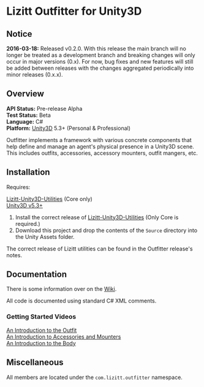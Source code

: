 # Lizitt Outfitter for Unity3D

## Notice

**2016-03-18:** Released v0.2.0.  With this release the main branch will no longer be treated as a development branch and breaking changes will only occur in major versions (0.x).  For now, bug fixes and new features will still be added between releases with the changes aggregated periodically into minor releases (0.x.x).

## Overview

**API Status:** Pre-release Alpha  
**Test Status:** Beta  
**Language:** C#  
**Platform:** [Unity3D](http://unity3d.com/unity) 5.3+ (Personal & Professional)

Outfitter implements a framework with various concrete components that help define and manage an agent's physical presence in a Unity3D scene.  This includes outfits, accessories, accessory mounters, outfit mangers, etc.

## Installation

Requires:

[Lizitt-Unity3D-Utilities](https://github.com/stevefsp/Lizitt-Unity3D-Utilities) (Core only)  
[Unity3D v5.3+](http://unity3d.com/)

1. Install the correct release of [Lizitt-Unity3D-Utilities](https://github.com/stevefsp/Lizitt-Unity3D-Utilities) (Only Core is required.)
2. Download this project and drop the contents of the `Source` directory into the Unity Assets folder.

The correct release of Lizitt utilities can be found in the Outfitter release's notes.

## Documentation

There is some information over on the [Wiki](https://github.com/stevefsp/Lizitt-Unity3D-Outfitter/wiki).  

All code is documented using standard C# XML comments.

### Getting Started Videos

[An Introduction to the Outfit](https://vimeo.com/159148215)  
[An Introduction to Accessories and Mounters](https://vimeo.com/159439363)  
[An Introduction to the Body](https://vimeo.com/159569866)  

## Miscellaneous

All members are located under the `com.lizitt.outfitter` namespace.